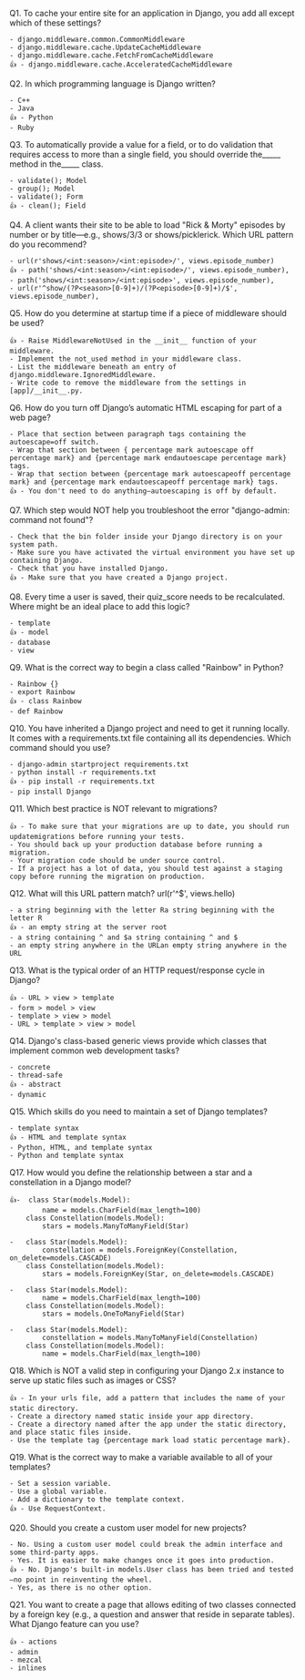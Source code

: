 Q1. To cache your entire site for an application in Django, you add all except which of these settings?

	- django.middleware.common.CommonMiddleware
	- django.middleware.cache.UpdateCacheMiddleware
	- django.middleware.cache.FetchFromCacheMiddleware
	👍 - django.middleware.cache.AcceleratedCacheMiddleware



Q2. In which programming language is Django written?

	- C++
	- Java
	👍 - Python
	- Ruby



Q3. To automatically provide a value for a field, or to do validation that requires access to more than a single field, you should override the_____ method in the_____ class.

	- validate(); Model
	- group(); Model
	- validate(); Form
	👍 - clean(); Field



Q4. A client wants their site to be able to load "Rick & Morty" episodes by number or by title—e.g., shows/3/3 or shows/picklerick. Which URL pattern do you recommend?

	- url(r'shows/<int:season>/<int:episode>/', views.episode_number)
	👍 - path('shows/<int:season>/<int:episode>/', views.episode_number),
	- path('shows/<int:season>/<int:episode>', views.episode_number), 
	- url(r'^show/(?P<season>[0-9]+)/(?P<episode>[0-9]+)/$', views.episode_number), 



Q5. How do you determine at startup time if a piece of middleware should be used?

	👍 - Raise MiddlewareNotUsed in the __init__ function of your middleware.
	- Implement the not_used method in your middleware class.
	- List the middleware beneath an entry of django.middleware.IgnoredMiddleware.
	- Write code to remove the middleware from the settings in [app]/__init__.py.

Q6. How do you turn off Django’s automatic HTML escaping for part of a web page?

	- Place that section between paragraph tags containing the autoescape=off switch.
	- Wrap that section between { percentage mark autoescape off percentage mark} and {percentage mark endautoescape percentage mark} tags.
	- Wrap that section between {percentage mark autoescapeoff percentage mark} and {percentage mark endautoescapeoff percentage mark} tags.
	👍 - You don't need to do anything—autoescaping is off by default.

Q7. Which step would NOT help you troubleshoot the error "django-admin: command not found"?

	- Check that the bin folder inside your Django directory is on your system path.
	- Make sure you have activated the virtual environment you have set up containing Django.
	- Check that you have installed Django.
	👍 - Make sure that you have created a Django project.



Q8. Every time a user is saved, their quiz_score needs to be recalculated. Where might be an ideal place to add this logic?

	- template
	👍 - model
	- database
	- view



Q9. What is the correct way to begin a class called "Rainbow" in Python?

	- Rainbow {}
	- export Rainbow
	👍 - class Rainbow
	- def Rainbow



Q10. You have inherited a Django project and need to get it running locally. It comes with a requirements.txt file containing all its dependencies. Which command should you use?

	- django-admin startproject requirements.txt
	- python install -r requirements.txt
	👍 - pip install -r requirements.txt
	- pip install Django


Q11. Which best practice is NOT relevant to migrations?

	👍 - To make sure that your migrations are up to date, you should run updatemigrations before running your tests.
	- You should back up your production database before running a migration.
	- Your migration code should be under source control.
	- If a project has a lot of data, you should test against a staging copy before running the migration on production.



Q12. What will this URL pattern match? url(r'^$', views.hello)

	- a string beginning with the letter Ra string beginning with the letter R
	👍 - an empty string at the server root
	- a string containing ^ and $a string containing ^ and $
	- an empty string anywhere in the URLan empty string anywhere in the URL



Q13. What is the typical order of an HTTP request/response cycle in Django?

	👍 - URL > view > template
	- form > model > view
	- template > view > model
	- URL > template > view > model


Q14. Django's class-based generic views provide which classes that implement common web development tasks?

	- concrete
	- thread-safe
	👍 - abstract
	- dynamic



Q15. Which skills do you need to maintain a set of Django templates?

	- template syntax
	👍 - HTML and template syntax
	- Python, HTML, and template syntax
	- Python and template syntax



Q17. How would you define the relationship between a star and a constellation in a Django model?

	👍-	class Star(models.Model): 
			name = models.CharField(max_length=100) 
		class Constellation(models.Model): 
			stars = models.ManyToManyField(Star)

	- 	class Star(models.Model): 
			constellation = models.ForeignKey(Constellation, on_delete=models.CASCADE) 
		class Constellation(models.Model): 
			stars = models.ForeignKey(Star, on_delete=models.CASCADE)

	- 	class Star(models.Model): 
			name = models.CharField(max_length=100) 
		class Constellation(models.Model): 
			stars = models.OneToManyField(Star)

	- 	class Star(models.Model): 
			constellation = models.ManyToManyField(Constellation) 
		class Constellation(models.Model): 
			name = models.CharField(max_length=100)



Q18. Which is NOT a valid step in configuring your Django 2.x instance to serve up static files such as images or CSS?

	👍 - In your urls file, add a pattern that includes the name of your static directory.
	- Create a directory named static inside your app directory.
	- Create a directory named after the app under the static directory, and place static files inside.
	- Use the template tag {percentage mark load static percentage mark}.



Q19. What is the correct way to make a variable available to all of your templates?

	- Set a session variable.
	- Use a global variable.
	- Add a dictionary to the template context.
	👍 - Use RequestContext.



Q20. Should you create a custom user model for new projects?

	- No. Using a custom user model could break the admin interface and some third-party apps.
	- Yes. It is easier to make changes once it goes into production.
	👍 - No. Django's built-in models.User class has been tried and tested—no point in reinventing the wheel.
	- Yes, as there is no other option.



Q21. You want to create a page that allows editing of two classes connected by a foreign key (e.g., a question and answer that reside in separate tables). What Django feature can you use?

	👍 - actions
	- admin
	- mezcal
	- inlines
